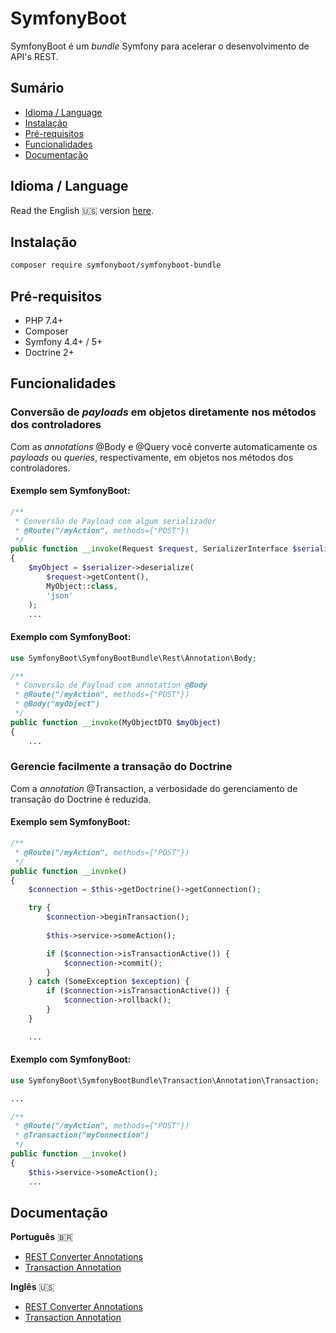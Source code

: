 # SymfonyBoot

SymfonyBoot é um *bundle* Symfony para acelerar o desenvolvimento de API's REST.

## Sumário
- [Idioma / Language](#idioma--language)
- [Instalação](#instalao)
- [Pré-requisitos](#pr-requisitos)
- [Funcionalidades](#funcionalidades)
- [Documentação](#documentao)

## Idioma / Language

Read the English :us: version [here](README.md).

## Instalação

```sh
composer require symfonyboot/symfonyboot-bundle
```

## Pré-requisitos

- PHP 7.4+
- Composer
- Symfony 4.4+ / 5+
- Doctrine 2+

## Funcionalidades

### Conversão de *payloads* em objetos diretamente nos métodos dos controladores 

Com as *annotations* @Body e @Query você converte automaticamente os *payloads* ou *queries*,
respectivamente, em objetos nos métodos dos controladores.

#### Exemplo sem SymfonyBoot:

```php
/**
 * Conversão de Payload com algum serializador 
 * @Route("/myAction", methods={"POST"}) 
 */
public function __invoke(Request $request, SerializerInterface $serializer)
{
    $myObject = $serializer->deserialize(
        $request->getContent(),
        MyObject::class,
        'json'
    );
    ...
```

#### Exemplo com SymfonyBoot:

```php
use SymfonyBoot\SymfonyBootBundle\Rest\Annotation\Body;

/**
 * Conversão de Payload com annotation @Body
 * @Route("/myAction", methods={"POST"})
 * @Body("myObject")
 */
public function __invoke(MyObjectDTO $myObject)
{
    ...
```

### Gerencie facilmente a transação do Doctrine

Com a *annotation* @Transaction, a verbosidade do gerenciamento de transação do Doctrine é reduzida.

#### Exemplo sem SymfonyBoot:

```php
/**
 * @Route("/myAction", methods={"POST"}) 
 */
public function __invoke()
{
    $connection = $this->getDoctrine()->getConnection(); 

    try {
        $connection->beginTransaction();
            
        $this->service->someAction();

        if ($connection->isTransactionActive()) {
            $connection->commit();
        }
    } catch (SomeException $exception) {
        if ($connection->isTransactionActive()) {
            $connection->rollback();
        }
    }

    ...
```

#### Exemplo com SymfonyBoot:

```php
use SymfonyBoot\SymfonyBootBundle\Transaction\Annotation\Transaction;

...

/**
 * @Route("/myAction", methods={"POST"})
 * @Transaction("myConnection")
 */
public function __invoke()
{
    $this->service->someAction();
    ...
```

## Documentação

**Português** :brazil:
- [REST Converter Annotations](Documentation/REST_PT_BR.md)
- [Transaction Annotation](Documentation/TRANSACTION_PT_BR.md)

**Inglês** :us:
- [REST Converter Annotations](Documentation/REST.md)
- [Transaction Annotation](Documentation/TRANSACTION.md)

